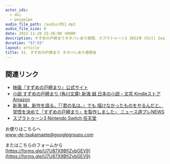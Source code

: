 ```yaml
---
actor_ids:
  - doi
  - peipeipe
audio_file_path: /audio/051.mp3
audio_file_size: 0
date: 2022-11-20 15:36:00 +0900
description: すずめの戸締まりネタバレあり感想、スプラトゥーン3 2022冬 Chill Seasonについて話しました。
duration: "57:55"
layout: article
title: 51. すずめの戸締まり ネタバレあり感想会
---
```


## 関連リンク


- [映画『すずめの戸締まり』公式サイト](https://suzume-tojimari-movie.jp/)
- [小説 すずめの戸締まり (角川文庫)  新海 誠  日本の小説・文芸  Kindleストア  Amazon](https://www.amazon.co.jp/dp/B0B928ZSCQ)
- [新海 誠、新作を語る。「『君の名は。』でも 描けなかったものをやるんだと、覚悟を決めて『すずめの戸締まり』を製作しました」 ニュース週プレNEWS](https://wpb.shueisha.co.jp/news/entertainment/2022/11/15/117773/)
- [スプラトゥーン3  Nintendo Switch  任天堂](https://www.nintendo.co.jp/switch/av5ja/index.html)

お便りはこちらへ<br/>
www-de-tsukamaete@googlegroups.com


またはこちらのフォームから<br/>
[https://forms.gle/U7U87X9BfiZybGEV9](https://forms.gle/U7U87X9BfiZybGEV9)